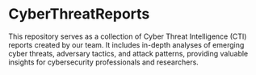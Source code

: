 # CyberThreatReports
This repository serves as a collection of Cyber Threat Intelligence (CTI) reports created by our team. It includes in-depth analyses of emerging cyber threats, adversary tactics, and attack patterns, providing valuable insights for cybersecurity professionals and researchers.
